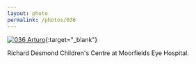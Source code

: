 ```yaml
---
layout: photo
permalink: /photos/036
---
```


[![036 Arturo](https://c2.staticflickr.com/4/3673/20089446002_98c0182eb6_b.jpg)](https://www.flickr.com/photos/131440297@N08/20089446002/){:target="_blank"}

Richard Desmond Children's Centre at Moorfields Eye Hospital.
